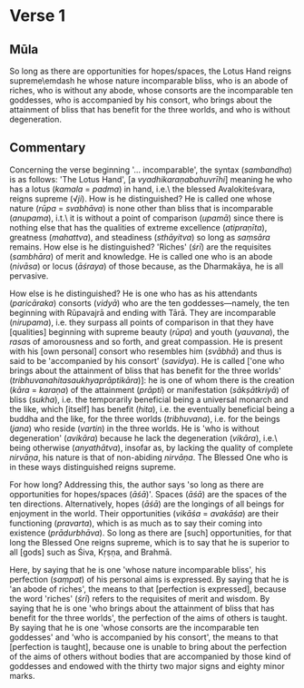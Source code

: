 # Verse 1
## Mūla
So long as there are opportunities for hopes/spaces, the Lotus Hand reigns supreme\emdash he whose nature incomparable bliss, who is an abode of riches, who is without any abode, whose consorts are the incomparable ten goddesses, who is accompanied by his consort, who brings about the attainment of bliss that has benefit for the three worlds, and who is without degeneration.

## Commentary
Concerning the verse beginning '... incomparable', the syntax (*sambandha*) is as follows: 'The Lotus Hand', [a *vyadhikaraṇabahuvrīhi*] meaning he who has a lotus (*kamala* = *padma*) in hand, i.e.\ the blessed Avalokiteśvara, reigns supreme (√*ji*). How is he distinguished? He is called one whose nature (*rūpa* = *svabhāva*) is none other than bliss that is incomparable (*anupama*), i.t.\ it is without a point of comparison (*upamā*) since there is nothing else that has the qualities of extreme excellence (*atipraṇīta*), greatness (*mahattva*), and steadiness (*sthāyitva*) so long as *saṃsāra* remains. How else is he distinguished? 'Riches' (*śrī*) are the requisites (*sambhāra*) of merit and knowledge. He is called one who is an abode (*nivāsa*) or locus (*āśraya*) of those because, as the Dharmakāya, he is all pervasive.

How else is he distinguished? He is one who has as his attendants (*paricāraka*) consorts (*vidyā*) who are the ten goddesses—namely, the ten beginning with Rūpavajrā and ending with Tārā. They are incomparable (*nirupama*), i.e. they surpass all points of comparison in that they have [qualities] beginning with supreme beauty (*rūpa*) and youth (*yauvana*), the *rasa*s of amorousness and so forth, and great compassion. He is present with his [own personal] consort who resembles him (*svābhā*) and thus is said to be 'accompanied by his consort' (*savidya*). He is called ['one who brings about the attainment of bliss that has benefit for the three worlds' (*tribhuvanahitasaukhyaprāptikāra*)]: he is one of whom there is the creation (*kāra* = *karaṇa*) of the attainment (*prāpti*) or manifestation (*sākṣātkriyā*) of bliss (*sukha*), i.e. the temporarily beneficial being a universal monarch and the like, which [itself] has benefit (*hita*), i.e. the eventually beneficial being a buddha and the like, for the three worlds (*tribhuvana*), i.e. for the beings (*jana*) who reside (*vartin*) in the three worlds. He is 'who is without degeneration' (*avikāra*) because he lack the degeneration (*vikāra*), i.e.\ being otherwise (*anyathātva*), insofar as, by lacking the quality of complete *nirvāṇa*, his nature is that of non-abiding *nirvāṇa*. The Blessed One who is in these ways distinguished reigns supreme.

For how long? Addressing this, the author says 'so long as there are opportunities for hopes/spaces (*āśā*)'. Spaces (*āśā*) are the spaces of the ten directions. Alternatively, hopes (*āśā*) are the longings of all beings for enjoyment in the world. Their opportunities (*vikāśa* = *avakāśa*) are their functioning (*pravarta*), which is as much as to say their coming into existence (*prādurbhāva*). So long as there are [such] opportunities, for that long the Blessed One reigns supreme, which is to say that he is superior to all [gods] such as Śiva, Kṛṣṇa, and Brahmā.

Here, by saying that he is one 'whose nature incomparable bliss', his perfection (*saṃpat*) of his personal aims is expressed. By saying that he is 'an abode of riches', the means to that [perfection is expressed], because the word 'riches' (*śrī*) refers to the requisites of merit and wisdom. By saying that he is one 'who brings about the attainment of bliss that has benefit for the three worlds', the perfection of the aims of others is taught. By saying that he is one 'whose consorts are the incomparable ten goddesses' and 'who is accompanied by his consort', the means to that [perfection is taught], because one is unable to bring about the perfection of the aims of others without bodies that are accompanied by those kind of goddesses and endowed with the thirty two major signs and eighty minor marks.
